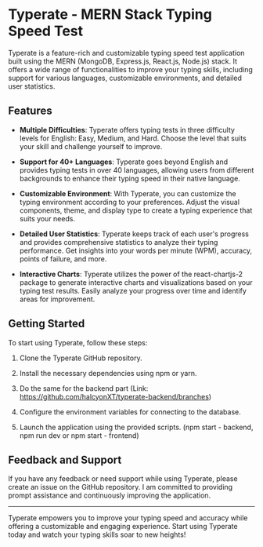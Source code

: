 # Typerate - MERN Stack Typing Speed Test

Typerate is a feature-rich and customizable typing speed test application built using the MERN (MongoDB, Express.js, React.js, Node.js) stack. It offers a wide range of functionalities to improve your typing skills, including support for various languages, customizable environments, and detailed user statistics.

## Features

- **Multiple Difficulties**: Typerate offers typing tests in three difficulty levels for English: Easy, Medium, and Hard. Choose the level that suits your skill and challenge yourself to improve.

- **Support for 40+ Languages**: Typerate goes beyond English and provides typing tests in over 40 languages, allowing users from different backgrounds to enhance their typing speed in their native language.

- **Customizable Environment**: With Typerate, you can customize the typing environment according to your preferences. Adjust the visual components, theme, and display type to create a typing experience that suits your needs.

- **Detailed User Statistics**: Typerate keeps track of each user's progress and provides comprehensive statistics to analyze their typing performance. Get insights into your words per minute (WPM), accuracy, points of failure, and more.

- **Interactive Charts**: Typerate utilizes the power of the react-chartjs-2 package to generate interactive charts and visualizations based on your typing test results. Easily analyze your progress over time and identify areas for improvement.

## Getting Started

To start using Typerate, follow these steps:

1. Clone the Typerate GitHub repository.

2. Install the necessary dependencies using npm or yarn.

3. Do the same for the backend part (Link: https://github.com/halcyonXT/typerate-backend/branches)

4. Configure the environment variables for connecting to the database.

5. Launch the application using the provided scripts. (npm start - backend, npm run dev or npm start - frontend)

## Feedback and Support

If you have any feedback or need support while using Typerate, please create an issue on the GitHub repository. I am committed to providing prompt assistance and continuously improving the application.

---

Typerate empowers you to improve your typing speed and accuracy while offering a customizable and engaging experience. Start using Typerate today and watch your typing skills soar to new heights!
